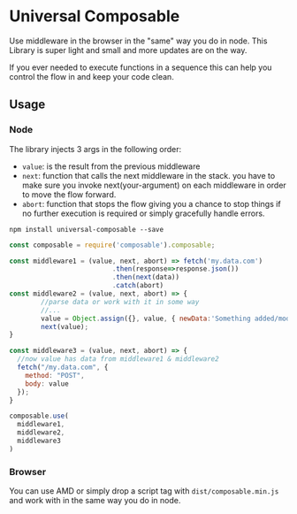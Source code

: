 # Universal Composable #

Use middleware in the browser in the "same" way you do in node.
This Library is super light and small and more updates are on the way.

If you ever needed to execute functions in a sequence this can help you control the flow in and keep your code clean.


## Usage ##

### Node ###

The library injects 3 args in the following order:
* ``` value ```: is the result from the previous middleware
* ``` next ```: function that calls the next middleware in the stack. you have to make sure you invoke next(your-argument) on each middleware in order to move the flow forward.
* ``` abort ```: function that stops the flow giving you a chance to stop things if no further execution is required or simply gracefully handle errors.   


```npm install universal-composable --save```

```javascript
const composable = require('composable').composable;

const middleware1 = (value, next, abort) => fetch('my.data.com')
                          .then(response=>response.json())
                          .then(next(data))
                          .catch(abort)
const middleware2 = (value, next, abort) => {
        //parse data or work with it in some way
        //...
        value = Object.assign({}, value, { newData:'Something added/modified' })
        next(value);
}

const middleware3 = (value, next, abort) => {
  //now value has data from middleware1 & middleware2
  fetch("/my.data.com", {
    method: "POST",
    body: value
  });
}

composable.use(
  middleware1,
  middleware2,
  middleware3
)

```

### Browser ###

You can use AMD or simply drop a script tag with ``` dist/composable.min.js ``` and work with in the same way you do in node.
